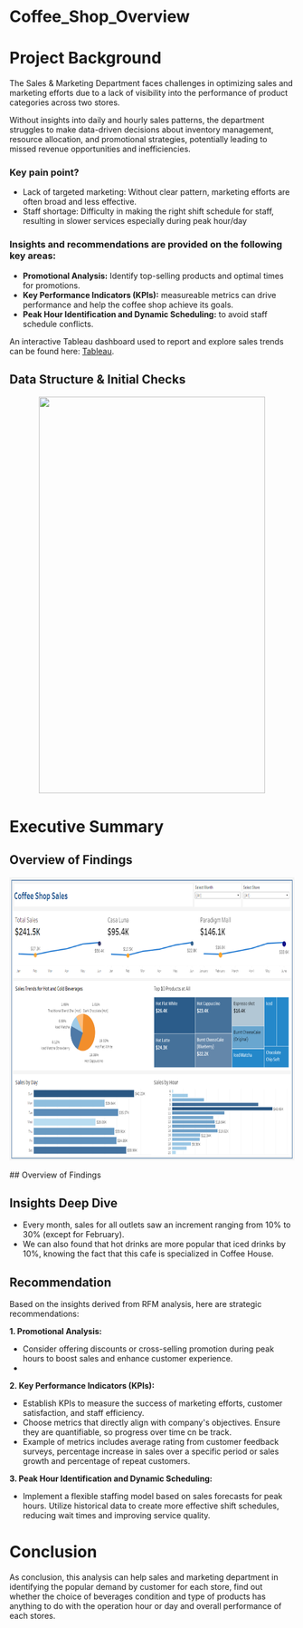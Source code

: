 # Coffee_Shop_Overview

# Project Background

The Sales & Marketing Department faces challenges in optimizing sales and marketing efforts due to a lack of visibility into the performance of product categories across two stores.

Without insights into daily and hourly sales patterns, the department struggles to make data-driven decisions about inventory management, resource allocation, and promotional strategies, potentially leading to missed revenue opportunities and inefficiencies.

### **Key pain point?**
- Lack of targeted marketing: Without clear pattern, marketing efforts are often broad and less effective.
- Staff shortage: Difficulty in making the right shift schedule for staff, resulting in slower services especially during peak hour/day
  
### **Insights and recommendations are provided on the following key areas:**

- **Promotional Analysis:** Identify top-selling products and optimal times for promotions.
- **Key Performance Indicators (KPIs):** measureable metrics can drive performance and help the coffee shop achieve its goals.
- **Peak Hour Identification and Dynamic Scheduling:** to avoid staff schedule conflicts.

An interactive Tableau dashboard used to report and explore sales trends can be found here: [Tableau](https://public.tableau.com/app/profile/kamila.rashid/viz/CoffeeShopSales_17253764575110/Dashboard1).

## Data Structure & Initial Checks

<p align="center">
    <img src="images/datastructureRFM.png" width="400" height="700">
</p>

# Executive Summary

## Overview of Findings

<p align="center">
    <img src="images/coffeeshopA(1).png" width="700" height="500">
</p>
## Overview of Findings


## Insights Deep Dive

- Every month, sales for all outlets saw an increment ranging from 10% to 30% (except for February).
- We can also found that hot drinks are more popular that iced drinks by 10%, knowing the fact that this cafe is specialized in Coffee House.

## Recommendation

Based on the insights derived from RFM analysis, here are strategic recommendations:

**1. Promotional Analysis:**
   - Consider offering discounts or cross-selling promotion during peak hours to boost sales and enhance customer experience.
   - 

**2. Key Performance Indicators (KPIs):**
- Establish KPIs to measure the success of marketing efforts, customer satisfaction, and staff efficiency.
- Choose metrics that directly align with company's objectives. Ensure they are quantifiable, so progress over time cn be track.
- Example of metrics includes average rating from customer feedback surveys, percentage increase in sales over a specific period or sales growth and percentage of repeat customers.

**3. Peak Hour Identification and Dynamic Scheduling:** 
- Implement a flexible staffing model based on sales forecasts for peak hours. Utilize historical data to create more effective shift schedules, reducing wait times and improving service quality.

# Conclusion

As conclusion, this analysis can help sales and marketing department in identifying the popular demand by customer for each store, find out whether the choice of beverages condition and type of products has anything to do with the operation hour or day and overall performance of each stores.
